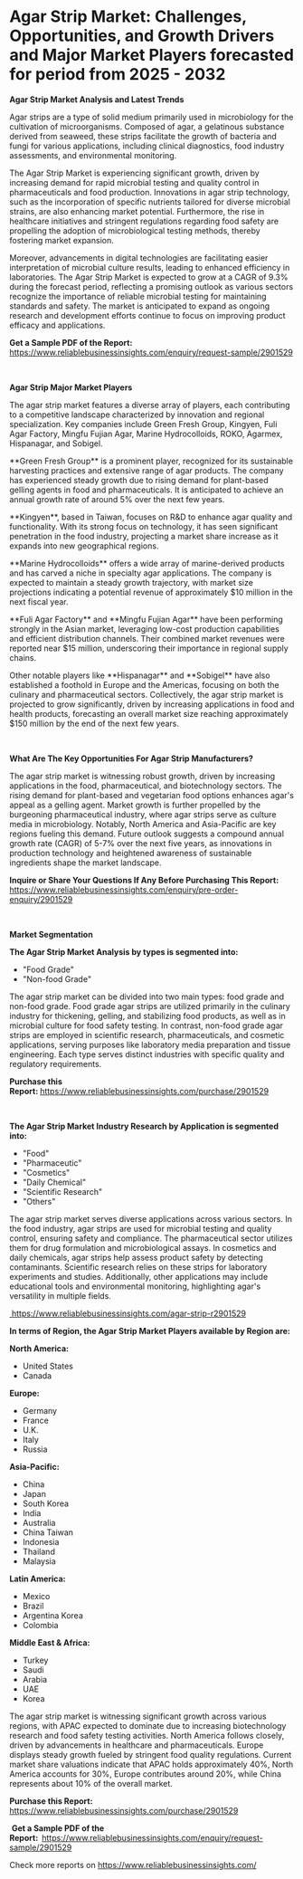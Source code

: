 <p><h1>Agar Strip Market: Challenges, Opportunities, and Growth Drivers and Major Market Players forecasted for period from 2025 - 2032</h1></p><p><strong>Agar Strip Market Analysis and Latest Trends</strong></p>
<p><p>Agar strips are a type of solid medium primarily used in microbiology for the cultivation of microorganisms. Composed of agar, a gelatinous substance derived from seaweed, these strips facilitate the growth of bacteria and fungi for various applications, including clinical diagnostics, food industry assessments, and environmental monitoring. </p><p>The Agar Strip Market is experiencing significant growth, driven by increasing demand for rapid microbial testing and quality control in pharmaceuticals and food production. Innovations in agar strip technology, such as the incorporation of specific nutrients tailored for diverse microbial strains, are also enhancing market potential. Furthermore, the rise in healthcare initiatives and stringent regulations regarding food safety are propelling the adoption of microbiological testing methods, thereby fostering market expansion.</p><p>Moreover, advancements in digital technologies are facilitating easier interpretation of microbial culture results, leading to enhanced efficiency in laboratories. The Agar Strip Market is expected to grow at a CAGR of 9.3% during the forecast period, reflecting a promising outlook as various sectors recognize the importance of reliable microbial testing for maintaining standards and safety. The market is anticipated to expand as ongoing research and development efforts continue to focus on improving product efficacy and applications.</p></p>
<p><strong>Get a Sample PDF of the Report:&nbsp;</strong> <a href="https://www.reliablebusinessinsights.com/enquiry/request-sample/2901529?utm_campaign=2811&utm_medium=2&utm_source=Github&utm_content=ia&utm_term=16032025&utm_id=agar-strip">https://www.reliablebusinessinsights.com/enquiry/request-sample/2901529</a></p>
<p>&nbsp;</p>
<p><strong>Agar Strip Major Market Players</strong></p>
<p><p>The agar strip market features a diverse array of players, each contributing to a competitive landscape characterized by innovation and regional specialization. Key companies include Green Fresh Group, Kingyen, Fuli Agar Factory, Mingfu Fujian Agar, Marine Hydrocolloids, ROKO, Agarmex, Hispanagar, and Sobigel.</p><p>**Green Fresh Group** is a prominent player, recognized for its sustainable harvesting practices and extensive range of agar products. The company has experienced steady growth due to rising demand for plant-based gelling agents in food and pharmaceuticals. It is anticipated to achieve an annual growth rate of around 5% over the next few years.</p><p>**Kingyen**, based in Taiwan, focuses on R&D to enhance agar quality and functionality. With its strong focus on technology, it has seen significant penetration in the food industry, projecting a market share increase as it expands into new geographical regions.</p><p>**Marine Hydrocolloids** offers a wide array of marine-derived products and has carved a niche in specialty agar applications. The company is expected to maintain a steady growth trajectory, with market size projections indicating a potential revenue of approximately $10 million in the next fiscal year.</p><p>**Fuli Agar Factory** and **Mingfu Fujian Agar** have been performing strongly in the Asian market, leveraging low-cost production capabilities and efficient distribution channels. Their combined market revenues were reported near $15 million, underscoring their importance in regional supply chains.</p><p>Other notable players like **Hispanagar** and **Sobigel** have also established a foothold in Europe and the Americas, focusing on both the culinary and pharmaceutical sectors. Collectively, the agar strip market is projected to grow significantly, driven by increasing applications in food and health products, forecasting an overall market size reaching approximately $150 million by the end of the next few years.</p></p>
<p>&nbsp;</p>
<p><strong>What Are The Key Opportunities For Agar Strip Manufacturers?</strong></p>
<p><p>The agar strip market is witnessing robust growth, driven by increasing applications in the food, pharmaceutical, and biotechnology sectors. The rising demand for plant-based and vegetarian food options enhances agar's appeal as a gelling agent. Market growth is further propelled by the burgeoning pharmaceutical industry, where agar strips serve as culture media in microbiology. Notably, North America and Asia-Pacific are key regions fueling this demand. Future outlook suggests a compound annual growth rate (CAGR) of 5-7% over the next five years, as innovations in production technology and heightened awareness of sustainable ingredients shape the market landscape.</p></p>
<p><strong>Inquire or Share Your Questions If Any Before Purchasing This Report:</strong> <a href="https://www.reliablebusinessinsights.com/enquiry/pre-order-enquiry/2901529?utm_campaign=2811&utm_medium=2&utm_source=Github&utm_content=ia&utm_term=16032025&utm_id=agar-strip">https://www.reliablebusinessinsights.com/enquiry/pre-order-enquiry/2901529</a></p>
<p>&nbsp;</p>
<p><strong>Market Segmentation</strong></p>
<p><strong>The Agar Strip Market Analysis by types is segmented into:</strong></p>
<p><ul><li>"Food Grade"</li><li>"Non-food Grade"</li></ul></p>
<p><p>The agar strip market can be divided into two main types: food grade and non-food grade. Food grade agar strips are utilized primarily in the culinary industry for thickening, gelling, and stabilizing food products, as well as in microbial culture for food safety testing. In contrast, non-food grade agar strips are employed in scientific research, pharmaceuticals, and cosmetic applications, serving purposes like laboratory media preparation and tissue engineering. Each type serves distinct industries with specific quality and regulatory requirements.</p></p>
<p><strong>Purchase this Report:&nbsp;</strong><a href="https://www.reliablebusinessinsights.com/purchase/2901529?utm_campaign=2811&utm_medium=2&utm_source=Github&utm_content=ia&utm_term=16032025&utm_id=agar-strip">https://www.reliablebusinessinsights.com/purchase/2901529</a></p>
<p>&nbsp;</p>
<p><strong>The Agar Strip Market Industry Research by Application is segmented into:</strong></p>
<p><ul><li>"Food"</li><li>"Pharmaceutic"</li><li>"Cosmetics"</li><li>"Daily Chemical"</li><li>"Scientific Research"</li><li>"Others"</li></ul></p>
<p><p>The agar strip market serves diverse applications across various sectors. In the food industry, agar strips are used for microbial testing and quality control, ensuring safety and compliance. The pharmaceutical sector utilizes them for drug formulation and microbiological assays. In cosmetics and daily chemicals, agar strips help assess product safety by detecting contaminants. Scientific research relies on these strips for laboratory experiments and studies. Additionally, other applications may include educational tools and environmental monitoring, highlighting agar's versatility in multiple fields.</p></p>
<p><a href="https://www.reliablebusinessinsights.com/agar-strip-r2901529?utm_campaign=2811&utm_medium=2&utm_source=Github&utm_content=ia&utm_term=16032025&utm_id=agar-strip">&nbsp;https://www.reliablebusinessinsights.com/agar-strip-r2901529</a></p>
<p><strong>In terms of Region, the Agar Strip Market Players available by Region are:</strong></p>
<p>
    <p> <strong> North America: </strong>
        <ul>
            <li>United States</li>
            <li>Canada</li>
        </ul>
        </p> 
    <p> <strong> Europe: </strong>
        <ul>
            <li>Germany</li>
            <li>France</li>
            <li>U.K.</li>
            <li>Italy</li>
            <li>Russia</li>
        </ul>
        </p> 
    <p> <strong> Asia-Pacific: </strong>
        <ul>
            <li>China</li>
            <li>Japan</li>
            <li>South Korea</li>
            <li>India</li>
            <li>Australia</li>
            <li>China Taiwan</li>
            <li>Indonesia</li>
            <li>Thailand</li>
            <li>Malaysia</li>
        </ul>
        </p> 
    <p> <strong> Latin America: </strong>
        <ul>
            <li>Mexico</li>
            <li>Brazil</li>
            <li>Argentina Korea</li>
            <li>Colombia</li>
        </ul>
        </p> 
    <p> <strong> Middle East & Africa: </strong>
        <ul>
            <li>Turkey</li>
            <li>Saudi</li>
            <li>Arabia</li>
            <li>UAE</li>
            <li>Korea</li>
        </ul>
    </p>
    </p>
<p><p>The agar strip market is witnessing significant growth across various regions, with APAC expected to dominate due to increasing biotechnology research and food safety testing activities. North America follows closely, driven by advancements in healthcare and pharmaceuticals. Europe displays steady growth fueled by stringent food quality regulations. Current market share valuations indicate that APAC holds approximately 40%, North America accounts for 30%, Europe contributes around 20%, while China represents about 10% of the overall market.</p></p>
<p><strong>Purchase this Report: </strong><a href="https://www.reliablebusinessinsights.com/purchase/2901529?utm_campaign=2811&utm_medium=2&utm_source=Github&utm_content=ia&utm_term=16032025&utm_id=agar-strip">https://www.reliablebusinessinsights.com/purchase/2901529</a></p>
<p>&nbsp;<strong>Get a Sample PDF of the Report:&nbsp;&nbsp;</strong><a href="https://www.reliablebusinessinsights.com/enquiry/request-sample/2901529?utm_campaign=2811&utm_medium=2&utm_source=Github&utm_content=ia&utm_term=16032025&utm_id=agar-strip">https://www.reliablebusinessinsights.com/enquiry/request-sample/2901529</a></p>
<p><strong></strong></p>
<p>Check more reports on <a href="https://www.reliablebusinessinsights.com/?utm_campaign=2811&utm_medium=2&utm_source=Github&utm_content=ia&utm_term=16032025&utm_id=agar-strip">https://www.reliablebusinessinsights.com/</a></p>